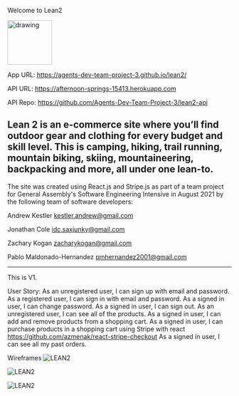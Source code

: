 Welcome to Lean2

<img src="https://i.ibb.co/s525gB9/tent-fire-copy.png" alt="drawing" width="100"/>

App URL: https://agents-dev-team-project-3.github.io/lean2/

API URL: https://afternoon-springs-15413.herokuapp.com

API Repo: https://github.com/Agents-Dev-Team-Project-3/lean2-api

Lean 2 is an e-commerce site where you’ll find outdoor gear and clothing for every budget and skill level. This is camping, hiking, trail running, mountain biking, skiing, mountaineering, backpacking and more, all under one lean-to.
----
The site was created using React.js and Stripe.js as part of a team project for General Assembly's Software Engineering Intensive in August 2021 by the following team of software developers:

Andrew Kestler kestler.andrew@gmail.com

Jonathan Cole idc.saxjunky@gmail.com

Zachary Kogan zacharykogan@gmail.com

Pablo Maldonado-Hernandez pmhernandez2001@gmail.com

---

This is V1.

User Story:
As an unregistered user, I can sign up with email and password.
As a registered user, I can sign in with email and password.
As a signed in user, I can change password.
As a signed in user, I can sign out.
As an unregistered user, I can see all of the products.
As a signed in user, I can add and remove products from a shopping cart.
As a signed in user, I can purchase products in a shopping cart using Stripe with react https://github.com/azmenak/react-stripe-checkout
As a signed in user, I can see all my past orders.

Wireframes
![LEAN2](https://i.ibb.co/yQ95nKX/camp-io-pg-1.png)

![LEAN2](https://i.ibb.co/db72XdY/camp-io-pg-2.png)

![LEAN2](https://i.ibb.co/55SZh5h/camp-io-pg-3.png)
